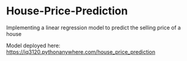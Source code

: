 # House-Price-Prediction
Implementing a linear regression model to predict the selling price of a house

Model deployed here: https://iq3120.pythonanywhere.com/house_price_prediction
